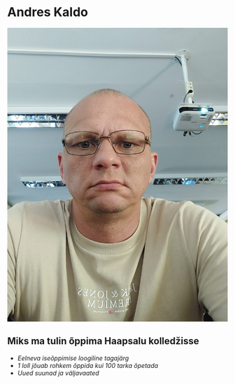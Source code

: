 # Andres Kaldo

![vanamees prillidega](mina.jpg)

## Miks ma tulin õppima Haapsalu kolledžisse

- *Eelneva iseõppimise loogiline tagajärg*
- *1 loll jõuab rohkem õppida kui 100 tarka õpetada*
- *Uued suunad ja väljavaated*
  